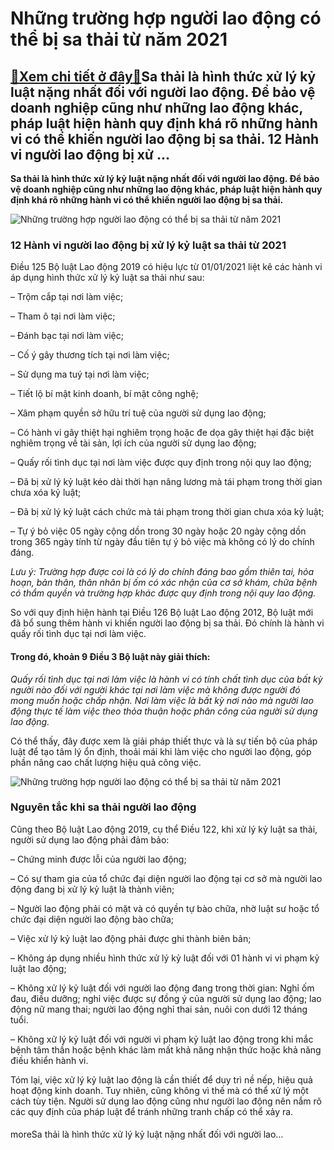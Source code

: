 Những trường hợp người lao động có thể bị sa thải từ năm 2021
=============================================================

[:gift:Xem chi tiết ở đây:gift:](https://hddtvn.com/nhung-truong-hop-nguoi-lao-dong-co-the-bi-sa-thai-tu-nam-2021/)Sa thải là hình thức xử lý kỷ luật nặng nhất đối với người lao động. Để bảo vệ doanh nghiệp cũng như những lao động khác, pháp luật hiện hành quy định khá rõ những hành vi có thể khiến người lao động bị sa thải. 12 Hành vi người lao động bị xử …
-----------------------------------------------------------------------------------------------------------------------------------------------------------------------------------------------------------------------------------------------------

**Sa thải là hình thức xử lý kỷ luật nặng nhất đối với người lao động. Để bảo vệ doanh nghiệp cũng như những lao động khác, pháp luật hiện hành quy định khá rõ những hành vi có thể khiến người lao động bị sa thải.**


![Những trường hợp người lao động có thể bị sa thải từ năm 2021](https://hddtvn.com/wp-content/uploads/2021/01/employer-giving-dismissal-notice-young-woman_1163-5373.jpg)


### **12 Hành vi người lao động bị xử lý kỷ luật sa thải từ 2021**


Điều 125 Bộ luật Lao động 2019 có hiệu lực từ 01/01/2021 liệt kê các hành vi áp dụng hình thức xử lý kỷ luật sa thải như sau:


– Trộm cắp tại nơi làm việc;


– Tham ô tại nơi làm việc;


– Đánh bạc tại nơi làm việc;


– Cố ý gây thương tích tại nơi làm việc;


– Sử dụng ma tuý tại nơi làm việc;


– Tiết lộ bí mật kinh doanh, bí mật công nghệ;


– Xâm phạm quyền sở hữu trí tuệ của người sử dụng lao động;


– Có hành vi gây thiệt hại nghiêm trọng hoặc đe dọa gây thiệt hại đặc biệt nghiêm trọng về tài sản, lợi ích của người sử dụng lao động;


– Quấy rối tình dục tại nơi làm việc được quy định trong nội quy lao động;


– Đã bị xử lý kỷ luật kéo dài thời hạn nâng lương mà tái phạm trong thời gian chưa xóa kỷ luật;


– Đã bị xử lý kỷ luật cách chức mà tái phạm trong thời gian chưa xóa kỷ luật;


– Tự ý bỏ việc 05 ngày cộng dồn trong 30 ngày hoặc 20 ngày cộng dồn trong 365 ngày tính từ ngày đầu tiên tự ý bỏ việc mà không có lý do chính đáng.


*Lưu ý: Trường hợp được coi là có lý do chính đáng bao gồm thiên tai, hỏa hoạn, bản thân, thân nhân bị ốm có xác nhận của cơ sở khám, chữa bệnh có thẩm quyền và trường hợp khác được quy định trong nội quy lao động.*


So với quy định hiện hành tại Điều 126 Bộ luật Lao động 2012, Bộ luật mới đã bổ sung thêm hành vi khiến người lao động bị sa thải. Đó chính là hành vi quấy rối tình dục tại nơi làm việc.


#### Trong đó, khoản 9 Điều 3 Bộ luật này giải thích:


*Quấy rối tình dục tại nơi làm việc là hành vi có tính chất tình dục của bất kỳ người nào đối với người khác tại nơi làm việc mà không được người đó mong muốn hoặc chấp nhận. Nơi làm việc là bất kỳ nơi nào mà người lao động thực tế làm việc theo thỏa thuận hoặc phân công của người sử dụng lao động.*


Có thể thấy, đây được xem là giải pháp thiết thực và là sự tiến bộ của pháp luật để tạo tâm lý ổn định, thoải mái khi làm việc cho người lao động, góp phần nâng cao chất lượng hiệu quả công việc.


![Những trường hợp người lao động có thể bị sa thải từ năm 2021](https://hddtvn.com/wp-content/uploads/2021/01/manager-fired_1098-12658.jpg)


### **Nguyên tắc khi sa thải người lao động**


Cũng theo Bộ luật Lao động 2019, cụ thể Điều 122, khi xử lý kỷ luật sa thải, người sử dụng lao động phải đảm bảo:


– Chứng minh được lỗi của người lao động;


– Có sự tham gia của tổ chức đại diện người lao động tại cơ sở mà người lao động đang bị xử lý kỷ luật là thành viên;


– Người lao động phải có mặt và có quyền tự bào chữa, nhờ luật sư hoặc tổ chức đại diện người lao động bào chữa;


– Việc xử lý kỷ luật lao động phải được ghi thành biên bản;


– Không áp dụng nhiều hình thức xử lý kỷ luật đối với 01 hành vi vi phạm kỷ luật lao động;


– Không xử lý kỷ luật đối với người lao động đang trong thời gian: Nghỉ ốm đau, điều dưỡng; nghỉ việc được sự đồng ý của người sử dụng lao động; lao động nữ mang thai; người lao động nghỉ thai sản, nuôi con dưới 12 tháng tuổi.


– Không xử lý kỷ luật đối với người vi phạm kỷ luật lao động trong khi mắc bệnh tâm thần hoặc bệnh khác làm mất khả năng nhận thức hoặc khả năng điều khiển hành vi.


Tóm lại, việc xử lý kỷ luật lao động là cần thiết để duy trì nề nếp, hiệu quả hoạt động kinh doanh. Tuy nhiên, cũng không vì thế mà có thể xử lý một cách tùy tiện. Người sử dụng lao động cũng như người lao động nên nắm rõ các quy định của pháp luật để tránh những tranh chấp có thể xảy ra.


#### 


moreSa thải là hình thức xử lý kỷ luật nặng nhất đối với người lao…

